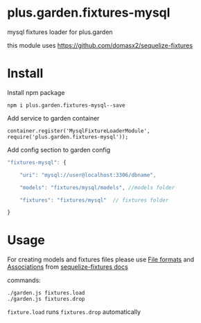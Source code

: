 plus.garden.fixtures-mysql
=======================

mysql fixtures loader for plus.garden

this module uses https://github.com/domasx2/sequelize-fixtures


Install
===========================

Install npm package
```
npm i plus.garden.fixtures-mysql--save
```

Add service to garden container
```
container.register('MysqlFixtureLoaderModule', require('plus.garden.fixtures-mysql'));
```

Add config section to garden config

```javascript
"fixtures-mysql": {

    "uri": "mysql://user@localhost:3306/dbname",

    "models": "fixtures/mysql/models", //models folder

    "fixtures": "fixtures/mysql"  // fixtures folder

}
```

Usage
=========================================

For creating models and fixtures files please use [File formats](https://github.com/domasx2/sequelize-fixtures#file-formats)
and [Associations](https://github.com/domasx2/sequelize-fixtures#associations) from [sequelize-fixtures docs](https://github.com/domasx2/sequelize-fixtures)


commands:
```
./garden.js fixtures.load
./garden.js fixtures.drop
```

`fixture.load` runs `fixtures.drop` automatically